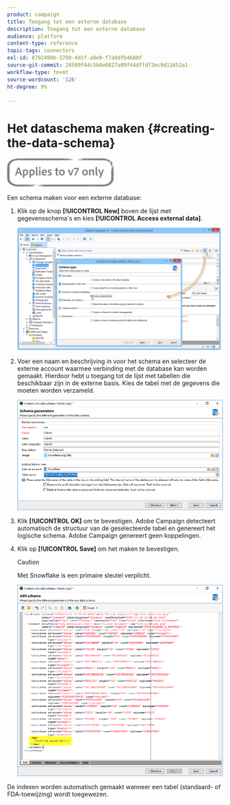 ```yaml
---
product: campaign
title: Toegang tot een externe database
description: Toegang tot een externe database
audience: platform
content-type: reference
topic-tags: connectors
exl-id: 8702499b-1700-4d1f-a0e0-f7a9dfb4b88f
source-git-commit: 20509f44c5b8e0827a09f44dffdf2ec9d11652a1
workflow-type: tm+mt
source-wordcount: '126'
ht-degree: 9%

---
```


# Het dataschema maken {#creating-the-data-schema}

![](../../assets/v7-only.svg)

Een schema maken voor een externe database:

1. Klik op de knop **[!UICONTROL New]** boven de lijst met gegevensschema&#39;s en kies **[!UICONTROL Access external data]**.

   ![](assets/wf_new_schema_fda.png)

1. Voer een naam en beschrijving in voor het schema en selecteer de externe account waarmee verbinding met de database kan worden gemaakt. Hierdoor hebt u toegang tot de lijst met tabellen die beschikbaar zijn in de externe basis. Kies de tabel met de gegevens die moeten worden verzameld.

   ![](assets/wf_new_schema_select_table_fda.png)

1. Klik **[!UICONTROL OK]** om te bevestigen. Adobe Campaign detecteert automatisch de structuur van de geselecteerde tabel en genereert het logische schema. Adobe Campaign genereert geen koppelingen.

1. Klik op **[!UICONTROL Save]** om het maken te bevestigen.

   >[!CAUTION]
   >
   >Met Snowflake is een primaire sleutel verplicht.

   ![](assets/wf_new_schema_generate_fda.png)

De indexen worden automatisch gemaakt wanneer een tabel (standaard- of FDA-toewijzing) wordt toegewezen.
